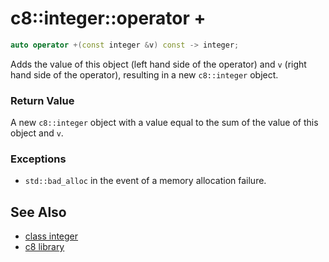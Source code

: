# c8::integer::operator + #

```cpp
auto operator +(const integer &v) const -> integer;
```

Adds the value of this object (left hand side of the operator) and `v` (right hand side of the operator), resulting in a new `c8::integer` object.

### Return Value ###

A new `c8::integer` object with a value equal to the sum of the value of this object and `v`.

### Exceptions ###

* `std::bad_alloc` in the event of a memory allocation failure.

## See Also ##

* [class integer](c8_integer)
* [c8 library](c8)

